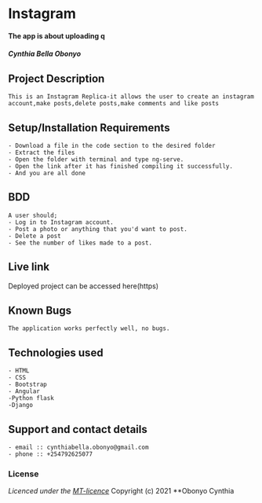 # Instagram
#### The app is about uploading q
#### *Cynthia Bella Obonyo*
## Project Description
    This is an Instagram Replica-it allows the user to create an instagram account,make posts,delete posts,make comments and like posts

## Setup/Installation Requirements
    - Download a file in the code section to the desired folder
    - Extract the files
    - Open the folder with terminal and type ng-serve.
    - Open the link after it has finished compiling it successfully.
    - And you are all done


## BDD
    A user should;
    - Log in to Instagram account.
    - Post a photo or anything that you'd want to post.
    - Delete a post
    - See the number of likes made to a post.

## Live link
Deployed project can be accessed here(https)

## Known Bugs
    The application works perfectly well, no bugs.

## Technologies used
    - HTML
    - CSS
    - Bootstrap
    - Angular
    -Python flask
    -Django

## Support and contact details
    - email :: cynthiabella.obonyo@gmail.com
    - phone :: +254792625077

### License
*Licenced under the [MT-licence]()*
Copyright (c) 2021 **Obonyo  Cynthia
